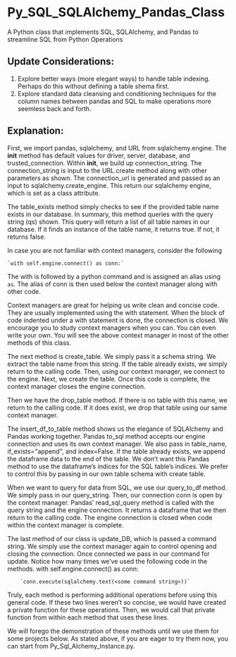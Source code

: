 # Py_SQL_SQLAlchemy_Pandas_Class
A Python class that implements SQL, SQLAlchemy, and Pandas to streamline SQL from Python Operations

## Update Considerations:
1. Explore better ways (more elegant ways) to handle table indexing. Perhaps do this without defining a table shema first.
2. Explore standard data cleansing and conditioning techniques for the column names between pandas and SQL to make operations more seemless back and forth.

## Explanation:
First, we import pandas, sqlalchemy, and URL from sqlalchemy.engine. The __init__ method has default values for driver, server, database, and trusted_connection. Within __init__, we build up connection_string. The connection_string is input to the URL.create method along with other parameters as shown. The connection_url is generated and passed as an input to sqlalchemy.create_engine. This return our sqlalchemy engine, which is set as a class attribute.

The table_exists method simply checks to see if the provided table name exists in our database. In summary, this method queries with the query string (qs) shown. This query will return a list of all table names in our database. If it finds an instance of the table name, it returns true. If not, it returns false.

In case you are not familiar with context managers, consider the following

	`with self.engine.connect() as conn:`

The with is followed by a python command and is assigned an alias using `as`. The alias of conn is then used below the context manager along with other code.

Context managers are great for helping us write clean and concise code. They are usually implemented using the with statement. When the block of code indented under a with statement is done, the connection is closed. We encourage you to study context managers when you can. You can even write your own. You will see the above context manager in most of the other methods of this class.

The next method is create_table. We simply pass it a schema string. We extract the table name from this string. If the table already exists, we simply return to the calling code. Then, using our context manager, we connect to the engine. Next, we create the table. Once this code is complete, the context manager closes the engine connection.

Then we have the drop_table method. If there is no table with this name, we return to the calling code. If it does exist, we drop that table using our same context manager.

The insert_df_to_table method shows us the elegance of SQLAlchemy and Pandas working together. Pandas to_sql method accepts our engine connection and uses its own context manager. We also pass in table_name, if_exists="append", and index=False. If the table already exists, we append the dataframe data to the end of the table. We don’t want this Pandas method to use the dataframe’s indices for the SQL table’s indices. We prefer to control this by passing in our own table schema with create table.
 
When we want to query for data from SQL, we use our query_to_df method. We simply pass in our query_string. Then, our connection conn is open by the context manager. Pandas’ read_sql_query method is called with the query string and the engine connection. It returns a dataframe that we then return to the calling code. The engine connection is closed when code within the context manager is complete. 
 
The last method of our class is update_DB, which is passed a command string. We simply use the context manager again to control opening and closing the connection. Once connected we pass in our command for update. Notice how many times we’ve used the following code in the methods. with self.engine.connect() as conn:
            
	    `conn.execute(sqlalchemy.text(<some command string>))`
	    
Truly, each method is performing additional operations before using this general code. If these two lines weren’t so concise, we would have created a private function for these operations. Then, we would call that private function from within each method that uses these lines.
 
We will forego the demonstration of these methods until we use them for some projects below. As stated above, if you are eager to try them now, you can start from Py_Sql_Alchemy_Instance.py.

